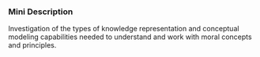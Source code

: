 ### Mini Description

Investigation of the types of knowledge representation and conceptual modeling capabilities needed to understand and work with moral concepts and principles.

